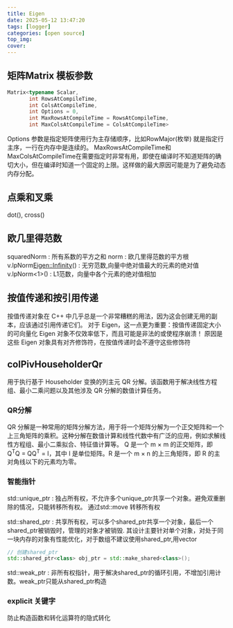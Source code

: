 ```yaml
---
title: Eigen
date: 2025-05-12 13:47:20
tags: [logger]            
categories: [open source]        
top_img:
cover:  
---
```


## 矩阵Matrix 模板参数
``` cpp
Matrix<typename Scalar,
       int RowsAtCompileTime,
       int ColsAtCompileTime,
       int Options = 0,
       int MaxRowsAtCompileTime = RowsAtCompileTime,
       int MaxColsAtCompileTime = ColsAtCompileTime>
```
Options 参数是指定矩阵使用行为主存储顺序，比如RowMajor(枚举) 就是指定行主序，一行在内存中是连续的。
MaxRowsAtCompileTime和MaxColsAtCompileTime在需要指定时非常有用，即使在编译时不知道矩阵的确切大小，但在编译时知道一个固定的上限。这样做的最大原因可能是为了避免动态内存分配。


## 点乘和叉乘
dot(), cross()

## 欧几里得范数
squaredNorm : 所有系数的平方之和
norm : 欧几里得范数的平方根
v.lpNorm<Eigen::Infinity>() : 无穷范数,向量中绝对值最大的元素的绝对值
v.lpNorm<1>() : L1范数，向量中各个元素的绝对值相加


## 按值传递和按引用传递
按值传递对象在 C++ 中几乎总是一个非常糟糕的用法，因为这会创建无用的副本，应该通过引用传递它们。
对于 Eigen，这一点更为重要：按值传递固定大小的可向量化 Eigen 对象不仅效率低下，而且可能是非法的或使程序崩溃！
原因是这些 Eigen 对象具有对齐修饰符，在按值传递时会不遵守这些修饰符


## colPivHouseholderQr 
用于执行基于 Householder 变换的列主元 QR 分解。该函数用于解决线性方程组、最小二乘问题以及其他涉及 QR 分解的数值计算任务。
### QR分解
QR 分解是一种常用的矩阵分解方法，用于将一个矩阵分解为一个正交矩阵和一个上三角矩阵的乘积。这种分解在数值计算和线性代数中有广泛的应用，例如求解线性方程组、最小二乘拟合、特征值计算等。
Q 是一个 m × m 的正交矩阵，即 Q<sup>T</sup>Q = QQ<sup>T</sup> = I，其中 I 是单位矩阵。R 是一个 m × n 的上三角矩阵，即 R 的主对角线以下的元素均为零。

### 智能指针
std::unique_ptr : 独占所有权，不允许多个unique_ptr共享一个对象。避免双重删除的情况，只能转移所有权。
通过std::move 转移所有权

std::shared_ptr : 共享所有权，可以多个shared_ptr共享一个对象，最后一个shared_ptr被销毁时，管理的对象才被销毁.
其设计主要针对单个对象，对处于同一块内存的对象有性能优化，对于数组不建议使用shared_ptr,用vector
``` cpp
// 创建shared_ptr
std::shared_ptr<class> obj_ptr = std::make_shared<class>();
```
std::weak_ptr : 非所有权指针，用于解决shared_ptr的循环引用，不增加引用计数。weak_ptr只能从shared_ptr构造


### explicit 关键字
防止构造函数和转化运算符的隐式转化
